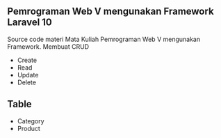 ## Pemrograman Web V mengunakan Framework Laravel 10

Source code materi Mata Kuliah Pemrograman Web V mengunakan Framework. Membuat CRUD

- Create
- Read
- Update
- Delete

## Table

- Category
- Product
